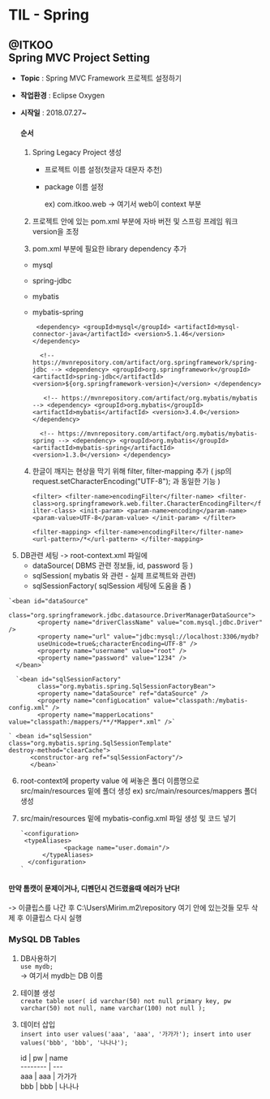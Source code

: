 TIL - Spring
===================



@ITKOO<br>
Spring MVC Project Setting
-------------
- **Topic** :  Spring MVC Framework 프로젝트 설정하기
- **작업환경** :  Eclipse Oxygen
- **시작일** :  2018.07.27~

    #### <i class="icon-folder-open"></i> 순서
    
	1. Spring Legacy Project 생성
	    -  프로젝트 이름 설정(첫글자 대문자 추천)
	    -  package 이름 설정

			ex) com.itkoo.web -> 여기서 web이 context 부분
			
	2. 프로젝트 안에 있는 pom.xml 부분에 
		자바 버전 및 스프링 프레임 워크 version을 조정
		
	3. pom.xml 부분에 필요한 library dependency 추가
	
	 -  mysql
	 -  spring-jdbc
	 -  mybatis
	 - mybatis-spring
	 
		 `  <dependency>
                <groupId>mysql</groupId>
                <artifactId>mysql-connector-java</artifactId>
                <version>5.1.46</version>
            </dependency> `
            
		 `   <!-- https://mvnrepository.com/artifact/org.springframework/spring-jdbc -->
            <dependency>
                <groupId>org.springframework</groupId>
                <artifactId>spring-jdbc</artifactId>
                <version>${org.springframework-version}</version>
            </dependency> `
	  
		 `    <!-- https://mvnrepository.com/artifact/org.mybatis/mybatis -->
            <dependency>
                <groupId>org.mybatis</groupId>
                <artifactId>mybatis</artifactId>
                <version>3.4.0</version>
            </dependency> `    
	            
		 `   <!-- https://mvnrepository.com/artifact/org.mybatis/mybatis-spring -->
            <dependency>
                <groupId>org.mybatis</groupId>
                <artifactId>mybatis-spring</artifactId>
                <version>1.3.0</version>
            </dependency> `  

  4.  한글이 깨지는 현상을 막기 위해 filter, filter-mapping 추가
		( jsp의 request.setCharacterEncoding("UTF-8"); 과 동일한 기능 )
		
		` <filter>
            <filter-name>encodingFilter</filter-name>
            <filter-class>org.springframework.web.filter.CharacterEncodingFilter</filter-class>
            <init-param>
                  <param-name>encoding</param-name>
                  <param-value>UTF-8</param-value>
            </init-param>
      </filter>   `
      
		` <filter-mapping>
            <filter-name>encodingFilter</filter-name>
            <url-pattern>/*</url-pattern>
      </filter-mapping> `
		
 5.  DB관련 세팅 -> root-context.xml 파일에 
     -  dataSource( DBMS 관련 정보들, id, password 등 )
	 -  sqlSession( mybatis 와 관련 - 실제 프로젝트와 관련)
	 -  sqlSessionFactory( sqlSession 세팅에 도움을 줌 )
	 
	`<bean id="dataSource"
            class="org.springframework.jdbc.datasource.DriverManagerDataSource">
            <property name="driverClassName" value="com.mysql.jdbc.Driver" />
            <property name="url" value="jdbc:mysql://localhost:3306/mydb? 
            useUnicode=true&;characterEncoding=UTF-8" />
            <property name="username" value="root" />
            <property name="password" value="1234" />
      </bean>` 
			
      `<bean id="sqlSessionFactory"
            class="org.mybatis.spring.SqlSessionFactoryBean">
            <property name="dataSource" ref="dataSource" />
            <property name="configLocation" value="classpath:/mybatis-config.xml" />
            <property name="mapperLocations" value="classpath:/mappers/**/*Mapper*.xml" />`
			
	` <bean id="sqlSession" 
	class="org.mybatis.spring.SqlSessionTemplate" 
	destroy-method="clearCache">
	      <constructor-arg ref="sqlSessionFactory"/>
	      </bean>` 
				

6.  root-context에 property value 에 써놓은 폴더 이름명으로 
	src/main/resources 밑에 폴더 생성
	ex) src/main/resources/mappers 폴더 생성

7.  src/main/resources 밑에 mybatis-config.xml 파일 생성 및 코드 넣기

		`<configuration>
		 <typeAliases>
		            <package name="user.domain"/>
		      </typeAliases>
		  </configuration>
		`



#### <i class="icon-refresh"></i> 만약 톰캣이 문제이거나, 디펜던시 건드렸을때 에러가 난다!

-> 이클립스를 나간 후 C:\Users\Mirim\.m2\repository 여기 안에 있는것들 모두 삭제 후 이클립스 다시 실행




### MySQL DB Tables
1. DB사용하기<br> 
`use mydb;`<br>
-> 여기서 mydb는 DB 이름

2. 테이블 생성<br>
`create table user(
id varchar(50) not null primary key,
pw varchar(50) not null,
name varchar(100) not null
);`
3. 데이터 삽입<br>
`insert into user values('aaa', 'aaa', '가가가');
insert into user values('bbb', 'bbb', '나나나');`<br>

	id    | pw | name<br>
	-------- | ---<br>
	aaa | aaa | 가가가<br>
	bbb    | bbb | 나나나<br>


